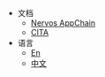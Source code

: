 * 文档
  * [Nervos AppChain](zh-cn/appchain/get-started/intro.md)
  * [CITA](zh-cn/appchain/get-started/intro.md)
* 语言
  * [En](/)
  * [中文](/zh-cn/)